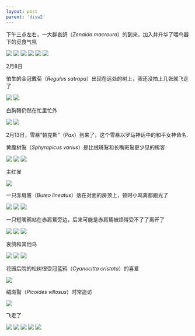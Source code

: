 ```yaml
---
layout: post
parent: 'disw2'
---
```

下午三点左右，一大群哀鸽（<i>Zenaida macroura</i>）的到来，加入并升华了喂鸟器下的觅食气氛

<img class='disc' src='https://lykoseremos.github.io/gmalb-04/disw2/DSC_8376.jpg'>

<img class='disc' src='https://lykoseremos.github.io/gmalb-04/disw2/DSC_8374.jpg'>

<img class='disc' src='https://lykoseremos.github.io/gmalb-04/disw2/DSC_8365.jpg'>

<img class='disc' src='https://lykoseremos.github.io/gmalb-04/disw2/DSC_8366.jpg'>

<img class='disc' src='https://lykoseremos.github.io/gmalb-04/disw2/DSC_8368.jpg'>

<img class='disc' src='https://lykoseremos.github.io/gmalb-04/disw2/DSC_8377.jpg'>

2月8日

怕生的金冠戴菊（<i>Regulus satrapa</i>）出现在远处的树上，我还没拍上几张就飞走了

<img class='disc' src='https://lykoseremos.github.io/gmalb-04/disw2/DSC_8379.jpg'>

<img class='disc' src='https://lykoseremos.github.io/gmalb-04/disw2/DSC_8380.jpg'>

白胸鳾仍然在忙里忙外

<img class='disc' src='https://lykoseremos.github.io/gmalb-04/disw2/DSC_8381.jpg'>

<img class='disc' src='https://lykoseremos.github.io/gmalb-04/disw2/DSC_8382.jpg'>

2月13日，雪暴“帕克斯”（<i>Pax</i>）到来了，这个雪暴以罗马神话中的和平女神命名.

黄腹树鴷（<i>Sphyrapicus varius</i>）是比绒斑鴷和长嘴斑鴷更少见的稀客

<img class='disc' src='https://lykoseremos.github.io/gmalb-04/disw2/DSC_8385.jpg'>

<img class='disc' src='https://lykoseremos.github.io/gmalb-04/disw2/DSC_8387.jpg'>

<img class='disc' src='https://lykoseremos.github.io/gmalb-04/disw2/DSC_8388.jpg'>

主红雀

<img class='disc' src='https://lykoseremos.github.io/gmalb-04/disw2/DSC_8390.jpg'>

一只赤肩鵟（<i>Buteo lineatus</i>）落在对面的房顶上，顿时小鸣禽都跑光了

<img class='disc' src='https://lykoseremos.github.io/gmalb-04/disw2/DSC_8394.jpg'>

<img class='disc' src='https://lykoseremos.github.io/gmalb-04/disw2/DSC_8396.jpg'>

<img class='disc' src='https://lykoseremos.github.io/gmalb-04/disw2/DSC_8399.jpg'>

一只短嘴鸦站在赤肩鵟旁边，后来可能是赤肩鵟被烦得受不了了离开了

<img class='disc' src='https://lykoseremos.github.io/gmalb-04/disw2/DSC_8400.jpg'>

<img class='disc' src='https://lykoseremos.github.io/gmalb-04/disw2/DSC_8402.jpg'>

<img class='disc' src='https://lykoseremos.github.io/gmalb-04/disw2/DSC_8403.jpg'>

哀鸽和其他鸟

<img class='disc' src='https://lykoseremos.github.io/gmalb-04/disw2/DSC_8404.jpg'>

<img class='disc' src='https://lykoseremos.github.io/gmalb-04/disw2/DSC_8405.jpg'>

<img class='disc' src='https://lykoseremos.github.io/gmalb-04/disw2/DSC_8406.jpg'>

花园后院的松树很受冠蓝鸦（<i>Cyanocitta cristata</i>）的喜爱

<img class='disc' src='https://lykoseremos.github.io/gmalb-04/disw2/DSC_8412.jpg'>

绒斑鴷（<i>Picoides villosus</i>）时常造访

<img class='disc' src='https://lykoseremos.github.io/gmalb-04/disw2/DSC_8414.jpg'>

飞走了

<img class='disc' src='https://lykoseremos.github.io/gmalb-04/disw2/DSC_8415.jpg'>

<img class='disc' src='https://lykoseremos.github.io/gmalb-04/disw2/DSC_8416.jpg'>

<img class='disc' src='https://lykoseremos.github.io/gmalb-04/disw2/DSC_8418.jpg'>

<img class='disc' src='https://lykoseremos.github.io/gmalb-04/disw2/DSC_8419.jpg'>

<img class='disc' src='https://lykoseremos.github.io/gmalb-04/disw2/DSC_8421.jpg'>
